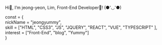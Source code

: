  Hi👋, I’m jeong-yeon, Lim, Front-End Developer🌱! (●'◡'●)

const = {  <br />
  nickName = "jeongyummy", <br />
  skill = ["HTML", "CSS3", "JS", "JQUERY", "REACT", "VUE", "TYPESCRIPT" ], <br />
  interest = ["Front-End", "blog", "Yummy"]
   <br />
}
